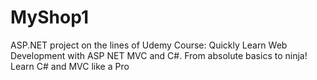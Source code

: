 # MyShop1
ASP.NET project on the lines of Udemy Course:
Quickly Learn Web Development with ASP NET MVC and C#. From absolute basics to ninja! Learn C# and MVC like a Pro
